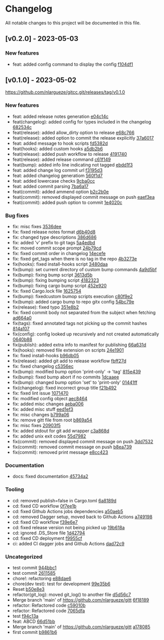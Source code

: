 # Changelog

All notable changes to this project will be documented in this file.

## [v0.2.0] - 2023-05-03

### New features

- feat: added config command to display the config [f104df1](https://github.com/nlargueze/gitcc.git/commit/f104df1ac6e89d647dd284b0e8307d584596eef0)

## [v0.1.0] - 2023-05-02

https://github.com/nlargueze/gitcc.git/releases/tag/v0.1.0

### New features

- feat: added release notes generation [e04c14c](https://github.com/nlargueze/gitcc.git/commit/e04c14cd1c28fc246e7eb140d2fce898dea168ee)
- feat(changelog): added config for types included in the changelog [682534c](https://github.com/nlargueze/gitcc.git/commit/682534cbd1249c407050928e45866eef931a779e)
- feat(release): added allow_dirty option to release [e68c766](https://github.com/nlargueze/gitcc.git/commit/e68c7669bbeb45dbaa7c5ffd6c26f0dac654535b)
- feat(release): added option to commit the release explicitly [37a6017](https://github.com/nlargueze/gitcc.git/commit/37a601726076fd54330454cde1a8b6adb12ba734)
- feat: added message to hook scripts [fd5382d](https://github.com/nlargueze/gitcc.git/commit/fd5382db3e556feef23f08d4aed544602d16a95c)
- feat(hooks): added custom hooks [a5db2b6](https://github.com/nlargueze/gitcc.git/commit/a5db2b6a825305e5cfb450499e7756df578356d6)
- feat(release): added push workflow to release [4191740](https://github.com/nlargueze/gitcc.git/commit/4191740882ac93ea5d95415b55aed8665bbc8203)
- feat(release): added release command [c61f149](https://github.com/nlargueze/gitcc.git/commit/c61f149ae8d3c1cda3ab5eae8100e5b135e32715)
- feat(bump): added info line indicating not tagged [ebdd1f3](https://github.com/nlargueze/gitcc.git/commit/ebdd1f346cf8f47ff14fc6a02345ff3706dd49c8)
- feat: added change log commit url [f3195d3](https://github.com/nlargueze/gitcc.git/commit/f3195d35ad0645ded0f334e044598c452c7bf919)
- feat: added changelog generatiom [560f1d7](https://github.com/nlargueze/gitcc.git/commit/560f1d7cb76d87c0694e7d361f5603a824a12a76)
- feat: added lowercase checks [9cba0cc](https://github.com/nlargueze/gitcc.git/commit/9cba0ccd57060df83c529048286053566ebed0e6)
- feat: added commit parsing [7ba6a17](https://github.com/nlargueze/gitcc.git/commit/7ba6a171fea1d8b87e4da7a30e5441b7ff39996c)
- feat(commit): added ammend option [b2c2b0e](https://github.com/nlargueze/gitcc.git/commit/b2c2b0ee9dbc2c09441dfa47bf71531b5f0185f5)
- feat(commit): removed displayed commit message on push [eaef3ea](https://github.com/nlargueze/gitcc.git/commit/eaef3ea5b4c4bbe25de54dc252a8de0a9db36446)
- feat(commit): added push option to commit [1e4020c](https://github.com/nlargueze/gitcc.git/commit/1e4020ce88eed72c992a212f1d09f449b2888b21)

### Bug fixes

- fix: misc fixes [3536dee](https://github.com/nlargueze/gitcc.git/commit/3536deeaf659465ce0719874f2b5e4eb507bbc31)
- fix: fixed release notes format [d6b40d8](https://github.com/nlargueze/gitcc.git/commit/d6b40d8a356061c61dd80086fc7ed735f7e8d9b4)
- fix: changed type descriptions [386d686](https://github.com/nlargueze/gitcc.git/commit/386d68676ecf40e3ee53dfe5b32094e3d5d1c040)
- fix: added &#x27;v&#x27; prefix to git tags [5a4edbd](https://github.com/nlargueze/gitcc.git/commit/5a4edbd8c1bc303c0b322ae3949daf0b052455c5)
- fix: moved commit scope prompt [24b79cd](https://github.com/nlargueze/gitcc.git/commit/24b79cd1595aef5c74860a3c6cf854e65cb8ad1c)
- fix: fixed commit order in changelog [14ecefe](https://github.com/nlargueze/gitcc.git/commit/14ecefe36f0616dbb98ac7c016851d5af5dc0c47)
- fix: fixed get_tags when there is no tag in the repo [4b3273e](https://github.com/nlargueze/gitcc.git/commit/4b3273eb197499a69c91895f0a686cb1e01b0320)
- fix(hooks): fixed install-hooks script [3480daa](https://github.com/nlargueze/gitcc.git/commit/3480daa99da8839374a568aa34abf2d1c295485b)
- fix(bump): set current directory of custom bump commands [4a9d5bf](https://github.com/nlargueze/gitcc.git/commit/4a9d5bf871448061f21549381e7fdb078f342853)
- fix(bump): fixing bump script [3613d5b](https://github.com/nlargueze/gitcc.git/commit/3613d5b8f593aae0eaab603cc9513ebc0d6106c8)
- fix(bump): fixing bumping script [4182323](https://github.com/nlargueze/gitcc.git/commit/4182323dbadf78c81a3b22d0d799fa7a7bea020d)
- fix(bump): fixing cargo bump script [452e920](https://github.com/nlargueze/gitcc.git/commit/452e920b605ec512d0c1720d01d5deb209496512)
- fix: fixed Cargo.lock file [1625754](https://github.com/nlargueze/gitcc.git/commit/16257542d1ee8159359ce842b45367549c2bdf60)
- fix(bump): fixedcustom bumop scripts execution [c80f9e2](https://github.com/nlargueze/gitcc.git/commit/c80f9e2b2373bd7e27e94eaaebe6633e7908f05e)
- fix(bump): added cargo bump to repo gitx config [54bc79e](https://github.com/nlargueze/gitcc.git/commit/54bc79ea7a08f72e7cf35d21b1c8111fb44abdd9)
- fix(release): fixed typo [351e8b2](https://github.com/nlargueze/gitcc.git/commit/351e8b277eaefab2d6386145e3250a8eeafe9613)
- fix: fixed commit body not separated from the subject when fetching [ad664a0](https://github.com/nlargueze/gitcc.git/commit/ad664a09a140a65173223e265c21f7202ca78f25)
- fix(tags): fixed annotated tags not picking up the commit hashes [814a107](https://github.com/nlargueze/gitcc.git/commit/814a107c7a56985df823bf01a97a024adaf95b2a)
- fix(config): config looked up recursively and not created automatically [0640b88](https://github.com/nlargueze/gitcc.git/commit/0640b882c2cfff4d85268438b89ede8a05d0d8eb)
- fix(publish): added extra info to manifest for publishing [66a631d](https://github.com/nlargueze/gitcc.git/commit/66a631d2c0094d54a8bc2144283d8fcfb3829e61)
- fix(hooks): removed file extension on scripts [24e1901](https://github.com/nlargueze/gitcc.git/commit/24e1901f3332dc3d7aa86f5a5799cfdd4897b248)
- fix: fixed install-hooks [b96db05](https://github.com/nlargueze/gitcc.git/commit/b96db05851ea2a3581a37d7460f609860cb2032c)
- fix(release): added git add to release workflow [fbff27d](https://github.com/nlargueze/gitcc.git/commit/fbff27d0f6573514f341192c57faf4146da804ee)
- fix: fixed changelog [c5356ec](https://github.com/nlargueze/gitcc.git/commit/c5356ecf6747b95622468da90d2700299c27a1a9)
- fix(bump): modified bump option &#x27;print-only&#x27; -&gt; &#x27;tag&#x27; [815e439](https://github.com/nlargueze/gitcc.git/commit/815e4390e0bd14436f06496cfc383e3fdd74f4ef)
- fix(bump): fixed bump abort if no commits [1dcaaee](https://github.com/nlargueze/gitcc.git/commit/1dcaaeeb0c233a63f2bcecad587cc0aa4ab8189a)
- fix(bump): changed bump option &#x27;set&#x27; to &#x27;print-only&#x27; [01441ff](https://github.com/nlargueze/gitcc.git/commit/01441ffdd7750f879ee7209ed6a8804ff29675e5)
- fix(changelog): fixed incorrect group title [f21b492](https://github.com/nlargueze/gitcc.git/commit/f21b4926e4b0fc2a9cb3e7718bbe1bbdadf563c3)
- fix: fixed lint issue [1071470](https://github.com/nlargueze/gitcc.git/commit/1071470fda7e26a005194c415ab5021cf763e35c)
- fix: modified config object [aec8464](https://github.com/nlargueze/gitcc.git/commit/aec84640d7349d82958fd442912d57a87a3e9bec)
- fix: added misc changes [aeba006](https://github.com/nlargueze/gitcc.git/commit/aeba0061f8f31bea84068fc45afa34d6cb85a561)
- fix: added misc stuff [eed1ef3](https://github.com/nlargueze/gitcc.git/commit/eed1ef301ca9edd4cea2ebcbbbc06a25e37d5ddf)
- fix: misc changes [b799a06](https://github.com/nlargueze/gitcc.git/commit/b799a06fbbd0adbc1a5248c27c25816a7557fca4)
- fix: remove gitt file from root [b869a54](https://github.com/nlargueze/gitcc.git/commit/b869a54446ca1a46d377113b0b8edacc82747bae)
- fix: misc fixes [20903f5](https://github.com/nlargueze/gitcc.git/commit/20903f5d49378822dcbdcd5d3a1f59c8ad627179)
- fix: added stdout for git add wrapper [c3a868d](https://github.com/nlargueze/gitcc.git/commit/c3a868da0762255a6090daabb69ca86c8ef73785)
- fix: added unix exit codes [55d7982](https://github.com/nlargueze/gitcc.git/commit/55d7982fccb748b2291877053817a2c6d2387d8b)
- fix(commit): removed displayed commit message on push [3dd7532](https://github.com/nlargueze/gitcc.git/commit/3dd7532b9225bc5bbc183904999589c15a7762d5)
- fix(commit): removed commit message on push [b8ea739](https://github.com/nlargueze/gitcc.git/commit/b8ea739cc4bdc1096f3f203d0a2c14d3bf7f776c)
- fix(commit): removed print message [e8cc423](https://github.com/nlargueze/gitcc.git/commit/e8cc423394d4e677c6ecb8e43c76819505db5082)

### Documentation

- docs: fixed documentation [45734a2](https://github.com/nlargueze/gitcc.git/commit/45734a2e382597ce5784c81a9ea1fac43f84c224)

### Tooling

- cd: removed publish&#x3D;false in Cargo.toml [6a8189d](https://github.com/nlargueze/gitcc.git/commit/6a8189d7d3f39dd3f01918713078c8f96bb49254)
- cd: fixed CD workflow [0f7ee1b](https://github.com/nlargueze/gitcc.git/commit/0f7ee1b23fc5176df706a1483c52cd8e0162a05f)
- cd: fixed Github Actions jobs dependencies [a50aeb5](https://github.com/nlargueze/gitcc.git/commit/a50aeb5f8fd875fcbc988c62092745f53d1fb5e1)
- cd: removed Dagger setup, moved back to Github Actions [a749198](https://github.com/nlargueze/gitcc.git/commit/a749198717ab740efc3760e77352cf1660d95bb3)
- cd: fixed CD workflow [f39e6e7](https://github.com/nlargueze/gitcc.git/commit/f39e6e7760107a9977f83fc94b5e466be2abf5fb)
- cd: fixed release version not being picked up [19b618a](https://github.com/nlargueze/gitcc.git/commit/19b618a9a23b4c41c2f5a2899f24e688eee0dbec)
- cd: ignored .DS_Store file [1d42794](https://github.com/nlargueze/gitcc.git/commit/1d42794ce7b9ba6ea28189750c2e72c5bce704f4)
- cd: fixed CD deployment [f9955cf](https://github.com/nlargueze/gitcc.git/commit/f9955cf5dd0d7c632fb52e9120e403d2d4336324)
- ci: added CI dagger jobs and Github Actions [dad72c9](https://github.com/nlargueze/gitcc.git/commit/dad72c91752280a87a2aa6b746fe2753c0384a5d)

### Uncategorized

- test commit [944bbc1](https://github.com/nlargueze/gitcc.git/commit/944bbc1c13ce24213f1462dc8bf5d268892b736c)
- test commit [2611585](https://github.com/nlargueze/gitcc.git/commit/2611585feb89972debfc57b32ac5c321183c7270)
- chore!: refactoring [e88dae6](https://github.com/nlargueze/gitcc.git/commit/e88dae6d48fd85b094f58eab029a883969436101)
- chore(dev test): test for development [99e35b6](https://github.com/nlargueze/gitcc.git/commit/99e35b6af06f4062d754bb26a48cff24059666a6)
- Reset [b50e8e3](https://github.com/nlargueze/gitcc.git/commit/b50e8e3bc80023aff94a46e0d584b8029acf7785)
- refactor(git_log): moved git_log() to another file [d5d56c7](https://github.com/nlargueze/gitcc.git/commit/d5d56c7b4d214741a421499a0e9ecae50a481c47)
- Merge branch &#x27;main&#x27; of https://github.com/nlargueze/gitt [6f18189](https://github.com/nlargueze/gitcc.git/commit/6f181890f59c6a513adbb941bac8d018e2514082)
- refactor: Refactored code [c59010b](https://github.com/nlargueze/gitcc.git/commit/c59010b3545d67aaa399a3e14caf63375990dccd)
- refactor: Refactored code [7065dfa](https://github.com/nlargueze/gitcc.git/commit/7065dfa1096ed172af9499fff75fff66e354ae22)
- test [f94c13a](https://github.com/nlargueze/gitcc.git/commit/f94c13afa981a598243cc471666b64febdd4c5a8)
- feat: ABCD [66d51bb](https://github.com/nlargueze/gitcc.git/commit/66d51bbcfc9a85ea1c3f15d30b0e5031afe9b21c)
- Merge branch &#x27;main&#x27; of https://github.com/nlargueze/gitt [a178085](https://github.com/nlargueze/gitcc.git/commit/a178085eb233fa59f411b627d5f0e822ae5c157b)
- first commit [b9861b6](https://github.com/nlargueze/gitcc.git/commit/b9861b644673c21ab5718ca3c411299b51da99e0)
